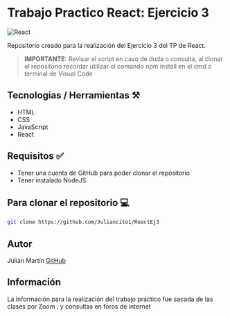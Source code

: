 # Trabajo Practico React: Ejercicio 3
![React](https://cdn.cdnlogo.com/logos/r/85/react.svg)

Repositorio creado para la realización del Ejercicio 3 del TP de React.

>**IMPORTANTE:** Revisar el script en caso de duda o consulta, al clonar el repositorio recordar utilizar el comando npm install en el cmd o terminal de Visual Code
## Tecnologias / Herramientas ⚒️

- HTML
- CSS
- JavaScript
- React

## Requisitos ✅
- Tener una cuenta de GitHub para poder clonar el repositorio
- Tener instalado NodeJS

## Para clonar el repositorio 💻

```bash
git clone https://github.com/Juliancito1/ReactEj3
```

## Autor 
Julián Martín [GitHub](https://github.com/Juliancito1)

## Información
La información para la realización del trabajo práctico fue sacada de las clases por Zoom , y consultas en foros de internet
